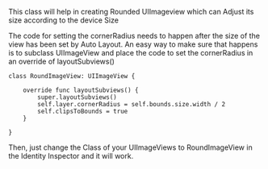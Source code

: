 This class will help in creating Rounded UIImageview which can Adjust its size according to the device Size 



The code for setting the cornerRadius needs to happen after the size of the view has been set by Auto Layout. An easy way to make sure that happens is to subclass UIImageView and place the code to set the cornerRadius in an override of layoutSubviews()

```
class RoundImageView: UIImageView {

    override func layoutSubviews() {
        super.layoutSubviews()
        self.layer.cornerRadius = self.bounds.size.width / 2
        self.clipsToBounds = true
    }

}

```

Then, just change the Class of your UIImageViews to RoundImageView in the Identity Inspector and it will work.
